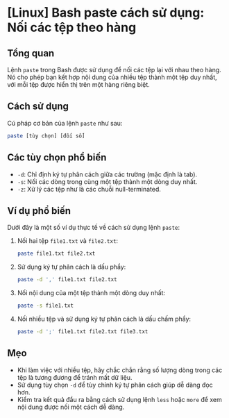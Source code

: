 # [Linux] Bash paste cách sử dụng: Nối các tệp theo hàng

## Tổng quan
Lệnh `paste` trong Bash được sử dụng để nối các tệp lại với nhau theo hàng. Nó cho phép bạn kết hợp nội dung của nhiều tệp thành một tệp duy nhất, với mỗi tệp được hiển thị trên một hàng riêng biệt.

## Cách sử dụng
Cú pháp cơ bản của lệnh `paste` như sau:
```bash
paste [tùy chọn] [đối số]
```

## Các tùy chọn phổ biến
- `-d`: Chỉ định ký tự phân cách giữa các trường (mặc định là tab).
- `-s`: Nối các dòng trong cùng một tệp thành một dòng duy nhất.
- `-z`: Xử lý các tệp như là các chuỗi null-terminated.

## Ví dụ phổ biến
Dưới đây là một số ví dụ thực tế về cách sử dụng lệnh `paste`:

1. Nối hai tệp `file1.txt` và `file2.txt`:
   ```bash
   paste file1.txt file2.txt
   ```

2. Sử dụng ký tự phân cách là dấu phẩy:
   ```bash
   paste -d ',' file1.txt file2.txt
   ```

3. Nối nội dung của một tệp thành một dòng duy nhất:
   ```bash
   paste -s file1.txt
   ```

4. Nối nhiều tệp và sử dụng ký tự phân cách là dấu chấm phẩy:
   ```bash
   paste -d ';' file1.txt file2.txt file3.txt
   ```

## Mẹo
- Khi làm việc với nhiều tệp, hãy chắc chắn rằng số lượng dòng trong các tệp là tương đương để tránh mất dữ liệu.
- Sử dụng tùy chọn `-d` để tùy chỉnh ký tự phân cách giúp dễ dàng đọc hơn.
- Kiểm tra kết quả đầu ra bằng cách sử dụng lệnh `less` hoặc `more` để xem nội dung được nối một cách dễ dàng.